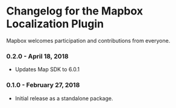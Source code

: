 # Changelog for the Mapbox Localization Plugin

Mapbox welcomes participation and contributions from everyone.

### 0.2.0 - April 18, 2018
- Updates Map SDK to 6.0.1

### 0.1.0 - February 27, 2018
- Initial release as a standalone package.
